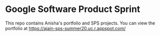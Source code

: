 # Google Software Product Sprint

This repo contains Anisha's portfolio and SPS projects.
You can view the portfolio at <https://ajain-sps-summer20.uc.r.appspot.com/>

